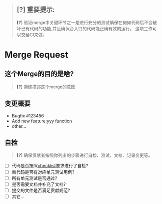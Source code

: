 > ## **[?]** 重要提示:
> 
> **[?]** 验证merge中关键环节之一是进行充分的测试确保在何如代码后不会破坏已有代码的功能,并且确保合入口的代码能正确有效的运行。 这项工作可以交给CI来做。

# Merge Request

## 这个Merge的目的是啥?

> **[?]** 简练描述这个merge的意图

## 变更概要

- Bugfix #123456
- Add new feature:yyy function
- other...

## 自检

> **[?]** 确保贡献者按照你列出的步骤进行自检、测试、文档、记录变更等。

- [ ] 代码是否按照[checklist](you_check_list_url)要求进行了自检?
- [ ] 新代码是否有对应单元测试用例?
- [ ] 所有单元测试是否通过?
- [ ] 是否需要文档并补充了文档?
- [ ] 提交的文件是否满足贡献规范?
- [ ] 其它...